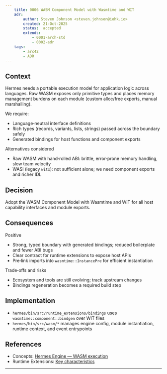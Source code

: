 ```yaml
---
    title: 0006 WASM Component Model with Wasmtime and WIT
    adr:
        author: Steven Johnson <steven.johnson@iohk.io>
        created: 21-Oct-2025
        status:  accepted
        extends:
            - 0001-arch-std
            - 0002-adr
    tags:
        - arc42
        - ADR
---
```


## Context

Hermes needs a portable execution model for application logic across languages.
Raw WASM exposes only primitive types and places memory management burdens on each module
(custom alloc/free exports, manual marshalling).

We require:

* Language‑neutral interface definitions
* Rich types (records, variants, lists, strings) passed across the boundary safely
* Generated bindings for host functions and component exports

Alternatives considered

* Raw WASM with hand‑rolled ABI: brittle, error‑prone memory handling, slow team velocity
* WASI (legacy `witx`): not sufficient alone; we need component exports and richer IDL

## Decision

Adopt the WASM Component Model with Wasmtime and WIT for all host capability interfaces and module exports.

## Consequences

Positive

* Strong, typed boundary with generated bindings; reduced boilerplate and fewer ABI bugs
* Clear contract for runtime extensions to expose host APIs
* Pre‑link imports into `wasmtime::InstancePre` for efficient instantiation

Trade‑offs and risks

* Ecosystem and tools are still evolving; track upstream changes
* Bindings regeneration becomes a required build step

## Implementation

* `hermes/bin/src/runtime_extensions/bindings` uses `wasmtime::component::bindgen` over WIT files
* `hermes/bin/src/wasm/*` manages engine config, module instantiation, runtime context, and event entrypoints

## References

* Concepts: [Hermes Engine — WASM execution](../05_building_block_view/hermes_engine.md#wasm-execution-model)
* Runtime Extensions: [Key characteristics](../08_concepts/runtime_extensions.md#key-characteristics)

---
